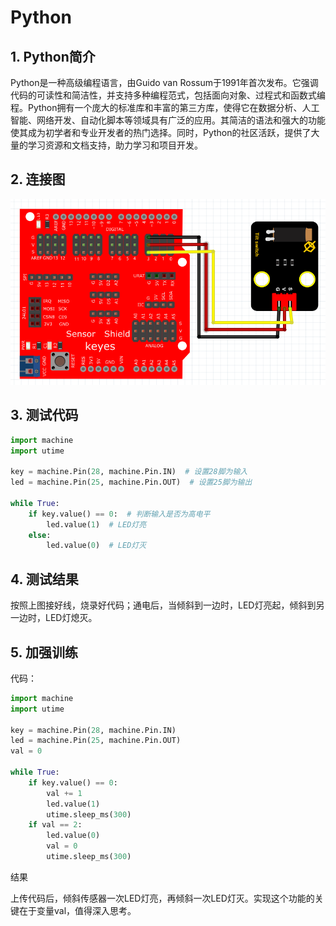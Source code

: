 # Python


## 1. Python简介  

Python是一种高级编程语言，由Guido van Rossum于1991年首次发布。它强调代码的可读性和简洁性，并支持多种编程范式，包括面向对象、过程式和函数式编程。Python拥有一个庞大的标准库和丰富的第三方库，使得它在数据分析、人工智能、网络开发、自动化脚本等领域具有广泛的应用。其简洁的语法和强大的功能使其成为初学者和专业开发者的热门选择。同时，Python的社区活跃，提供了大量的学习资源和文档支持，助力学习和项目开发。  

## 2. 连接图  

![](media/e36ed12ed1056ba45271816cb3e85382.png)  

## 3. 测试代码  

```python  
import machine  
import utime  

key = machine.Pin(28, machine.Pin.IN)  # 设置28脚为输入  
led = machine.Pin(25, machine.Pin.OUT)  # 设置25脚为输出  

while True:  
    if key.value() == 0:  # 判断输入是否为高电平  
        led.value(1)  # LED灯亮  
    else:  
        led.value(0)  # LED灯灭  
```  

## 4. 测试结果  

按照上图接好线，烧录好代码；通电后，当倾斜到一边时，LED灯亮起，倾斜到另一边时，LED灯熄灭。  

## 5. 加强训练  

代码：  

```python  
import machine  
import utime  

key = machine.Pin(28, machine.Pin.IN)  
led = machine.Pin(25, machine.Pin.OUT)  
val = 0  

while True:  
    if key.value() == 0:  
        val += 1  
        led.value(1)  
        utime.sleep_ms(300)  
    if val == 2:  
        led.value(0)  
        val = 0  
        utime.sleep_ms(300)  
```  

结果

上传代码后，倾斜传感器一次LED灯亮，再倾斜一次LED灯灭。实现这个功能的关键在于变量val，值得深入思考。





